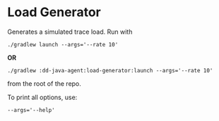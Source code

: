 Load Generator
=====

Generates a simulated trace load.  Run with

```
./gradlew launch --args='--rate 10'
```

**OR**

```
./gradlew :dd-java-agent:load-generator:launch --args='--rate 10'
```

from the root of the repo.

To print all options, use:

```
--args='--help'
```
